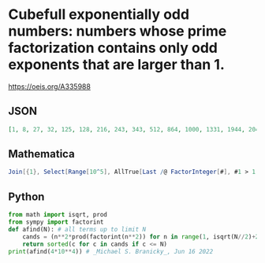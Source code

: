 # Cubefull exponentially odd numbers: numbers whose prime factorization contains only odd exponents that are larger than 1\.
https://oeis.org/A335988
## JSON
```JSON
[1, 8, 27, 32, 125, 128, 216, 243, 343, 512, 864, 1000, 1331, 1944, 2048, 2187, 2197, 2744, 3125, 3375, 3456, 4000, 4913, 6859, 7776, 8192, 9261, 10648, 10976, 12167, 13824, 16000, 16807, 17496, 17576, 19683, 24389, 25000, 27000, 29791, 30375, 31104, 32768, 35937]
```
## Mathematica
```Mathematica
Join[{1}, Select[Range[10^5], AllTrue[Last /@ FactorInteger[#], #1 > 1 && OddQ[#1] &] &]]
```
## Python
```Python
from math import isqrt, prod
from sympy import factorint
def afind(N): # all terms up to limit N
    cands = (n**2*prod(factorint(n**2)) for n in range(1, isqrt(N//2)+2))
    return sorted(c for c in cands if c <= N)
print(afind(4*10**4)) # _Michael S. Branicky_, Jun 16 2022
```
